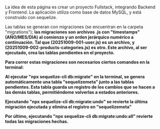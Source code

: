 La idea de esta página es crear un proyecto Fullstack, integrando Backend y Frontend. 
La aplicación utiliza como base de datos MySQL, y está construido con sequelize.

Las tablas se generan con migraciones (se encuentran en la carpeta "migrations"); <strong>las migraciones son archivos .js con "timestamps"(AÑO/MES/DIA) al comienzo y un orden jerárquico numérico a continuación. Tal que (20251009-001-user.js) es un archivo, y (20251009-002-products-categories.js) es otro. Este archivo, al ser ejecutado, crea las tablas pendientes en el proyecto<strong>.

Para correr estas migraciones son necesarios ciertos comandos en la terminal:

Al ejecutar <strong>"npx sequelize-cli db:migrate"</strong> en la terminal, se genera automáticamente una tabla "sequelizemeta" junto a las tablas pendientes. Esta tabla guarda un registro de los cambios que se hacen a las demás tablas, permitiéndome volverlas a estados anteriores.

Ejecutando <strong>"npx sequelize-cli db:migrate:undo"</strong> se revierte la última migración ejecutada y elimina el registro en "sequelizemeta"

Por último, ejecutando <strong>"npx sequelize-cli db:migrate:undo:all"</strong> revierte todas las migraciones hechas. 
